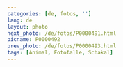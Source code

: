 ```yaml
---
categories: [de, fotos, '']
lang: de
layout: photo
next_photo: /de/fotos/P0000491.html
picname: P0000492
prev_photo: /de/fotos/P0000493.html
tags: [Animal, Fotofalle, Schakal]
---
```

